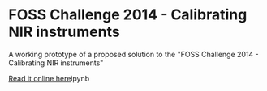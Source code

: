 FOSS Challenge 2014 - Calibrating NIR instruments
=================================================

A working prototype of a proposed solution to the "FOSS Challenge 2014 - Calibrating NIR instruments"

[Read it online here](http://nbviewer.ipython.org/github/elgehelge/FOSS-Challenge-2014---Calibrating-NIR-instruments/blob/master/Calibrating%20NIR%20instruments.)ipynb